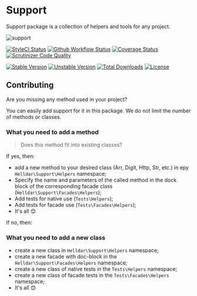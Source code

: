 # Support

Support package is a collection of helpers and tools for any project.

![support](https://user-images.githubusercontent.com/10347617/56077139-41887f00-5de1-11e9-8aa3-769cc1140ffa.png)

[![StyleCI Status][badge_styleci]][link_styleci]
[![Github Workflow Status][badge_build]][link_build]
[![Coverage Status][badge_coverage]][link_scrutinizer]
[![Scrutinizer Code Quality][badge_quality]][link_scrutinizer]

[![Stable Version][badge_stable]][link_packagist]
[![Unstable Version][badge_unstable]][link_packagist]
[![Total Downloads][badge_downloads]][link_packagist]
[![License][badge_license]][link_license]

## Contributing

Are you missing any method used in your project?

You can easily add support for it in this package. We do not limit the number of methods or classes.


### What you need to add a method

> Does this method fit into existing classes?

If yes, then:

* add a new method to your desired class (Arr, Digit, Http, Str, etc.) in еру `Helldar\Support\Helpers` namespace;
* Specify the name and parameters of the called method in the dock block of the corresponding facade class (`Helldar\Support\Facades\Helpers`);
* Add tests for native use (`Tests\Helpers`);
* Add tests for facade use (`Tests\Facades\Helpers`);
* It's all 😊

If no, then:

### What you need to add a new class

* create a new class in `Helldar\Support\Helpers` namespace;
* create a new facade with doc-block in the `Helldar\Support\Facades\Helpers` namespace;
* create a new class of native tests in the `Tests\Helpers` namespace;
* create a new class of facade tests in the `Tests\Facades\Helpers` namespace;
* It's all 😊

[badge_build]:          https://img.shields.io/github/workflow/status/andrey-helldar/support/phpunit?style=flat-square

[badge_coverage]:       https://img.shields.io/scrutinizer/coverage/g/andrey-helldar/support.svg?style=flat-square

[badge_downloads]:      https://img.shields.io/packagist/dt/andrey-helldar/support.svg?style=flat-square

[badge_license]:        https://img.shields.io/packagist/l/andrey-helldar/support.svg?style=flat-square

[badge_quality]:        https://img.shields.io/scrutinizer/g/andrey-helldar/support.svg?style=flat-square

[badge_stable]:         https://img.shields.io/github/v/release/andrey-helldar/support?label=stable&style=flat-square

[badge_styleci]:        https://styleci.io/repos/82566268/shield

[badge_unstable]:       https://img.shields.io/badge/unstable-dev--main-orange?style=flat-square

[link_build]:           https://github.com/andrey-helldar/support/actions

[link_license]:         LICENSE

[link_packagist]:       https://packagist.org/packages/andrey-helldar/support

[link_scrutinizer]:     https://scrutinizer-ci.com/g/andrey-helldar/support

[link_styleci]:         https://github.styleci.io/repos/82566268
